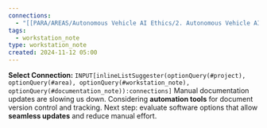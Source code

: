 ```yaml
---
connections:
  - "[[PARA/AREAS/Autonomous Vehicle AI Ethics/2. Autonomous Vehicle AI Ethics.md|2. Autonomous Vehicle AI Ethics]]"
tags:
  - workstation_note
type: workstation_note
created: 2024-11-12 05:00
---
```

**Select Connection:** `INPUT[inlineListSuggester(optionQuery(#project), optionQuery(#area), optionQuery(#workstation_note), optionQuery(#documentation_note)):connections]`
Manual documentation updates are slowing us down. Considering **automation tools** for document version control and tracking. Next step: evaluate software options that allow **seamless updates** and reduce manual effort.